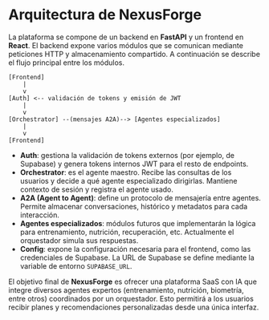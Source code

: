# Arquitectura de NexusForge

La plataforma se compone de un backend en **FastAPI** y un frontend en **React**. El backend expone varios módulos que se comunican mediante peticiones HTTP y almacenamiento compartido. A continuación se describe el flujo principal entre los módulos.

```
[Frontend]
    |
    v
[Auth] <-- validación de tokens y emisión de JWT
    |
    v
[Orchestrator] --(mensajes A2A)--> [Agentes especializados]
    |
    v
[Frontend]
```

- **Auth**: gestiona la validación de tokens externos (por ejemplo, de Supabase) y genera tokens internos JWT para el resto de endpoints.
- **Orchestrator**: es el agente maestro. Recibe las consultas de los usuarios y decide a qué agente especializado dirigirlas. Mantiene contexto de sesión y registra el agente usado.
- **A2A (Agent to Agent)**: define un protocolo de mensajería entre agentes. Permite almacenar conversaciones, histórico y metadatos para cada interacción.
- **Agentes especializados**: módulos futuros que implementarán la lógica para entrenamiento, nutrición, recuperación, etc. Actualmente el orquestador simula sus respuestas.
- **Config**: expone la configuración necesaria para el frontend, como las credenciales de Supabase. La URL de Supabase se define mediante la variable de entorno `SUPABASE_URL`.

El objetivo final de **NexusForge** es ofrecer una plataforma SaaS con IA que integre diversos agentes expertos (entrenamiento, nutrición, biometría, entre otros) coordinados por un orquestador. Esto permitirá a los usuarios recibir planes y recomendaciones personalizadas desde una única interfaz.
